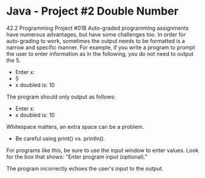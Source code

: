 # Java - Project #2 Double Number

42.2 Programming Project #01B
Auto-graded programming assignments have numerous advantages, but have some challenges too. In order for auto-grading to work, sometimes the output needs to be formatted is a narrow and specific manner. For example, if you write a program to prompt the user to enter information as in the following, you do not need to output the 5.

- Enter x: 
- 5
- x doubled is: 10

The program should only output as follows:

- Enter x: 
- x doubled is: 10


Whitespace matters, an extra space can be a problem.

* Be careful using print() vs. println().

For programs like this, be sure to use the input window to enter values. Look for the box that shows: "Enter program input (optional)."

The program incorrectly echoes the user's input to the output.

